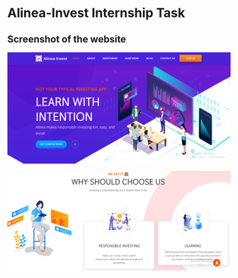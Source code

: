 # Alinea-Invest Internship Task

## Screenshot of the website

![](1.PNG)

<img src="2.PNG" width="auto" height="auto">
